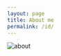```yaml
---
layout: page
title: About me
permalink: /id/
---
```


![about](http://olq9z1vkh.bkt.clouddn.com/WX20171128-174455@2x.png)
